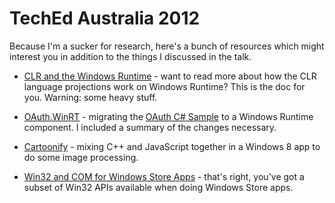 TechEd Australia 2012
============

Because I'm a sucker for research, here's a bunch of resources which might interest you in addition to the things I discussed in the talk.

 - [CLR and the Windows Runtime](http://go.microsoft.com/fwlink/p/?LinkId=243099) - want to read more about how the CLR language projections work on Windows Runtime? This is the doc for you. Warning: some heavy stuff.

 - [OAuth.WinRT](https://github.com/shiftkey/oauth-winrt) - migrating the [OAuth C# Sample](http://oauth.googlecode.com/svn/code/csharp/OAuthBase.cs) to a Windows Runtime component. I included a summary of the changes necessary.
 
 - [Cartoonify](https://github.com/shiftkey/cartoonify) - mixing C++ and JavaScript together in a Windows 8 app to do some image processing.

 - [Win32 and COM for Windows Store Apps](http://msdn.microsoft.com/en-us/library/windows/apps/br205757.aspx) - that's right, you've got a subset of Win32 APIs available when doing Windows Store apps.